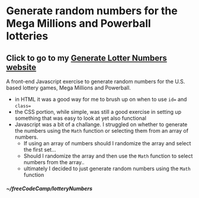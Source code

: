 # Generate random numbers for the Mega Millions and Powerball lotteries  

## Click to go to my [Generate Lotter Numbers website]()  

A front-end Javascript exercise to generate random numbers for the U.S. based
lottery games, Mega Millions and Powerball.  

* in HTML it was a good way for me to brush up on when to use `id=` and `class=`  
* the CSS portion, while simple, was still a good exercise in setting up something that 
was easy to look at yet also functional  
* Javascript was a bit of a challange. I struggled on whether to generate the numbers 
using the `Math` function or selecting them from an array of numbers.  
  * If using an array of numbers should I randomize the array and select the first set...  
  * Should I randomize the array and then use the `Math` function to select numbers from
  the array..
  * ultimately I decided to just generate random numbers using the `Math` function

##### ~/freeCodeCamp/lotteryNumbers
